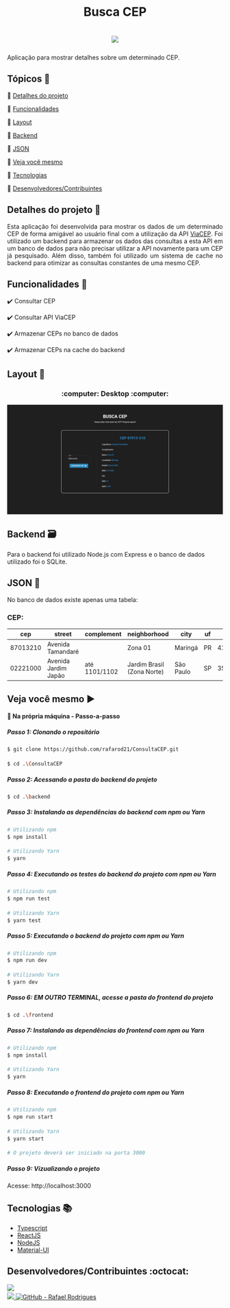 <h1 align="center">
  <p>Busca CEP</p>
  
  <img src="https://img.shields.io/static/v1?label=Status&message=Conclu%C3%ADdo&color=brightgreen&style=flat&labelColor=3E3E3E">
</h1>

Aplicação para mostrar detalhes sobre um determinado CEP.

## Tópicos :scroll:

:small_blue_diamond: [Detalhes do projeto](#detalhes-do-projeto-memo)

:small_blue_diamond: [Funcionalidades](#funcionalidades-stars)

:small_blue_diamond: [Layout](#layout-milky_way)

:small_blue_diamond: [Backend](#backend-card_file_box)

:small_blue_diamond: [JSON](#json-floppy_disk)

:small_blue_diamond: [Veja você mesmo](#veja-você-mesmo-arrow_forward)

:small_blue_diamond: [Tecnologias](#tecnologias-books)

:small_blue_diamond: [Desenvolvedores/Contribuintes](#desenvolvedorescontribuintes-octocat)

## Detalhes do projeto :memo:

<p align="justify">
  Esta aplicação foi desenvolvida para mostrar os dados de um determinado CEP de forma amigável ao usuário final com a utilização da API <a href="https://viacep.com.br">ViaCEP</a>.
  Foi utilizado um backend para armazenar os dados das consultas a esta API em um banco de dados para não precisar utilizar a API novamente para um CEP já pesquisado.
  Além disso, também foi utilizado um sistema de cache no backend para otimizar as consultas constantes de uma mesmo CEP.
</p>

## Funcionalidades :stars:

:heavy_check_mark: Consultar CEP

:heavy_check_mark: Consultar API ViaCEP

:heavy_check_mark: Armazenar CEPs no banco de dados

:heavy_check_mark: Armazenar CEPs na cache do backend

## Layout :milky_way:

<h3 align="center">
  :computer: Desktop :computer:
</h3>
<p align="center">
  <Img src="https://github.com/rafarod21/ConsultaCEP/blob/master/gitAssets/pageHome.jpeg">
</p>

## Backend :card_file_box:

Para o backend foi utilizado Node.js com Express e o banco de dados utilizado foi o SQLite.

## JSON :floppy_disk:

No banco de dados existe apenas uma tabela:

### CEP:

|cep|street|complement|neighborhood|city|uf|ibge|gia|ddd|siafi|
| -------- |-------- |-------- |-------- |-------- |-------- |-------- |-------- |-------- |-------- |
|87013210|Avenida Tamandaré||Zona 01|Maringá|PR|4115200||44|7691|
|02221000|Avenida Jardim Japão|até 1101/1102|Jardim Brasil (Zona Norte)|São Paulo|SP|3550308|1004|11|7107|

## Veja você mesmo :arrow_forward:

#### :small_blue_diamond: Na própria máquina - Passo-a-passo
    
##### Passo 1: Clonando o repositório
```bash
$ git clone https://github.com/rafarod21/ConsultaCEP.git
  
$ cd .\ConsultaCEP
```
    
##### Passo 2: Acessando a pasta do backend do projeto
```bash
$ cd .\backend
```
    
##### Passo 3: Instalando as dependências do backend com npm ou Yarn
```bash
# Utilizando npm
$ npm install

# Utilizando Yarn
$ yarn
```
  
##### Passo 4: Executando os testes do backend do projeto com npm ou Yarn
```bash
# Utilizando npm
$ npm run test

# Utilizando Yarn
$ yarn test
```
    
##### Passo 5: Executando o backend do projeto com npm ou Yarn
```bash
# Utilizando npm
$ npm run dev

# Utilizando Yarn
$ yarn dev
```
    
##### Passo 6: EM OUTRO TERMINAL, acesse a pasta do frontend do projeto
```bash
$ cd .\frontend
```
    
##### Passo 7: Instalando as dependências do frontend com npm ou Yarn
```bash
# Utilizando npm
$ npm install

# Utilizando Yarn
$ yarn
```

##### Passo 8: Executando o frontend do projeto com npm ou Yarn
```bash
# Utilizando npm
$ npm run start

# Utilizando Yarn
$ yarn start
  
# O projeto deverá ser iniciado na porta 3000
```

##### Passo 9: Vizualizando o projeto
Acesse: http://localhost:3000

## Tecnologias :books:
    
- [Typescript](https://www.typescriptlang.org)
- [ReactJS](https://pt-br.reactjs.org)
- [NodeJS](https://nodejs.org/en)
- [Material-UI](https://mui.com)
  
  
    
<!--
<p align="center">
  <a href="https://www.typescriptlang.org">Typescript</a> |
  <a href="https://pt-br.reactjs.org">ReactJS</a> |
  <a href="https://nextjs.org">NextJS</a> |
  <a href="https://nodejs.org/en">NodeJS</a> |
  <a href="https://reactnative.dev">React Native</a>
<p>
 -->

## Desenvolvedores/Contribuintes :octocat:

<img src="https://avatars0.githubusercontent.com/u/39251153?s=460&u=b18964e9a5e2c3c1ef9bc74ae8c35b11095c841b&v=4" width=115><br>
<a aria-label="LinkedIn - Rafael Rodrigues" href="https://www.linkedin.com/in/rafael-montrezol-942a60170">
    <img src="https://img.shields.io/static/v1?logo=linkedin&label=LinkedIn&message=Rafael%20Rodrigues&color=00A0DC&style=flat&labelColor=0077B5"> 
</a>
<a aria-label="GitHub - Rafael Rodrigues" href="https://github.com/rafarod21">
    <img alt="GitHub - Rafael Rodrigues" src="https://img.shields.io/static/v1?logo=github&label=GitHub&message=Rafael%20Rodrigues&color=2FBB4F&style=flat&labelColor=211F1F"></img>
</a>
